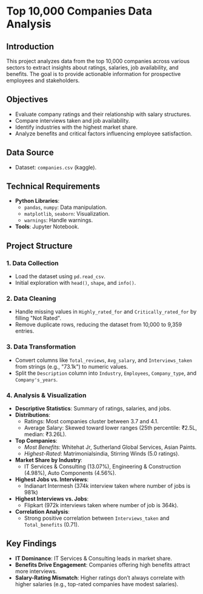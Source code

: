 # Top 10,000 Companies Data Analysis

## Introduction
This project analyzes data from the top 10,000 companies across various sectors to extract insights about ratings, salaries, job availability, and benefits. The goal is to provide actionable information for prospective employees and stakeholders.

## Objectives
- Evaluate company ratings and their relationship with salary structures.
- Compare interviews taken and job availability.
- Identify industries with the highest market share.
- Analyze benefits and critical factors influencing employee satisfaction.

## Data Source
- Dataset: `companies.csv` (kaggle).

## Technical Requirements
- **Python Libraries**:
  - `pandas`, `numpy`: Data manipulation.
  - `matplotlib`, `seaborn`: Visualization.
  - `warnings`: Handle warnings.
- **Tools**: Jupyter Notebook.

## Project Structure
### 1. **Data Collection**
   - Load the dataset using `pd.read_csv`.
   - Initial exploration with `head()`, `shape`, and `info()`.

### 2. **Data Cleaning**
   - Handle missing values in `Highly_rated_for` and `Critically_rated_for` by filling "Not Rated".
   - Remove duplicate rows, reducing the dataset from 10,000 to 9,359 entries.

### 3. **Data Transformation**
   - Convert columns like `Total_reviews`, `Avg_salary`, and `Interviews_taken` from strings (e.g., "73.1k") to numeric values.
   - Split the `Description` column into `Industry`, `Employees`, `Company_type`, and `Company's_years`.

### 4. **Analysis & Visualization**
   - **Descriptive Statistics**: Summary of ratings, salaries, and jobs.
   - **Distributions**:
     - Ratings: Most companies cluster between 3.7 and 4.1.
     - Average Salary: Skewed toward lower ranges (25th percentile: ₹2.5L, median: ₹3.26L).
   - **Top Companies**:
     - *Most Benefits*: Whitehat Jr, Sutherland Global Services, Asian Paints.
     - *Highest-Rated*: Matrimonialsindia, Stirring Winds (5.0 ratings).
   - **Market Share by Industry**:
     - IT Services & Consulting (13.07%), Engineering & Construction (4.98%), Auto Components (4.56%).
   - **Highest Jobs vs. Interviews**:
     - Indianart Intermesh (374k interview taken where number of jobs is 981k)
   - **Highest Interviews vs. Jobs**:
     - Flipkart (972k interviews taken where number of job is 364k).
   - **Correlation Analysis**:
     - Strong positive correlation between `Interviews_taken` and `Total_benefits` (0.71).

## Key Findings
- **IT Dominance**: IT Services & Consulting leads in market share.
- **Benefits Drive Engagement**: Companies offering high benefits attract more interviews.
- **Salary-Rating Mismatch**: Higher ratings don’t always correlate with higher salaries (e.g., top-rated companies have modest salaries).
